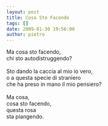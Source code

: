 ```yaml
---
layout: post
title: Cosa Sto Facendo
tags: []
date: 2009-01-30 19:56:00
author: pietro
---
```

Ma cosa sto facendo,<br/>chi sto autodistruggendo?<br/><br/>Sto dando la caccia al mio io vero,<br/>o a questa specie di straniero<br/>che ha preso in mano il mio pensiero?<br/><br/>Ma cosa,<br/>cosa sto facendo,<br/>questa rosa<br/>sta piangendo.

